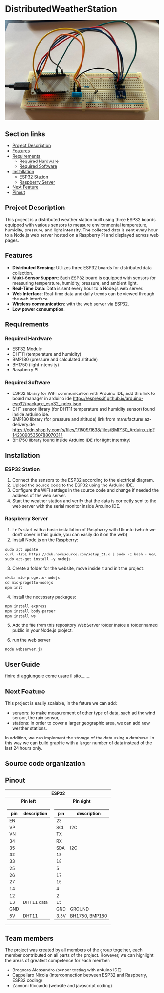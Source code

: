 # DistributedWeatherStation
![Station Image](/images/StationImage.jpg)
## Section links
- [Project Description](#Project-Description)
- [Features](#Features)
- [Requirements](#Requirements)
    - [Required Hardware](#Required-Hardware)
    - [Required Software](#Required-Software)
- [Installation](#Installation)
    - [ESP32 Station](#ESP32-Station)
    - [Raspberry Server](#Raspberry-Server)
- [Next Feature](#Next-Feature)
- [Pinout](#Pinout)


## Project Description

This project is a distributed weather station built using three ESP32 boards equipped with various sensors to measure environmental temperature, humidity, pressure, and light intensity. The collected data is sent every hour to a Node.js web server hosted on a Raspberry Pi and displayed across web pages.

## Features
- **Distributed Sensing**: Utilizes three ESP32 boards for distributed data collection.
- **Multi-Sensor Support**: Each ESP32 board is equipped with sensors for measuring temperature, humidity, pressure, and ambient light.
- **Real-Time Data**: Data is sent every hour to a Node.js web server.
- **Web Interface**: Real-time data and daily trends can be viewed through the web interface.
- **Wireless communication**: with the web server via ESP32.
- **Low power consumption**.
## Requirements
### Required Hardware

- ESP32 Module
- DHT11 (temperature and humidity)
- BMP180 (pressure and calculated altitude)
- BH1750 (light intensity)
- Raspberry Pi

### Required Software

- ESP32 library for WiFi communication with Arduino IDE, add this link to board manager in arduino ide https://espressif.github.io/arduino-esp32/package_esp32_index.json
- DHT sensor library (for DHT11 temperature and humidity sensor) found inside arduino ide.
- BMP180 library (for pressure and altitude) link from manufacturer az-delivery.de https://cdn.shopify.com/s/files/1/1509/1638/files/BMP180_Arduino.zip?14280905350788070314
- BH1750 library found inside Arduino IDE (for light intensity)

## Installation

### ESP32 Station
1. Connect the sensors to the ESP32 according to the electrical diagram.
2. Upload the source code to the ESP32 using the Arduino IDE.
3. Configure the WiFi settings in the source code and change if needed the address of the web server.
4. Start the weather station and verify that the data is correctly sent to the web server with the serial monitor inside Arduino IDE.

### Raspberry Server
1. Let's start with a basic installation of Raspbarry with Ubuntu (which we don't cover in this guide, you can easily do it on the web)
2. Install Node.js on the Raspberry:

```
sudo apt update
curl -fsSL https://deb.nodesource.com/setup_21.x | sudo -E bash - &&\
sudo apt-get install -y nodejs
```

3. Create a folder for the website, move inside it and init the project:

```
mkdir mio-progetto-nodejs
cd mio-progetto-nodejs
npm init
```

4. Install the necessary packages:

```
npm install express
npm install body-parser
npm install ws
```

5. Add the file from this repository WebServer folder inside a folder named public in your Node.js project.

6. run the web server

```
node webserver.js
```

## User Guide

finire di aggiungere come usare il sito........

## Next Feature
This project is easily scalable, in the future we can add:
- sensors: to make measurement of other type of data, such ad the wind sensor, the rain sensor,...
- stations: in order to cover a larger geographic area, we can add new weather stations.

In addition, we can implement the storage of the data using a database. In this way we can build graphic with a larger number of data instead of the last 24 hours only.

## Source code organization


## Pinout

<table>
<tr><th colspan=2> ESP32 </th></tr>
<tr><th>Pin left </th><th>Pin right</th></tr>
<tr><td>

| pin  | description
| --- | --- 
|EN | 
|VP  |
|VN  |
|34  |
|35  |
|32  | 
|33  |
|25  |
|26  |
|27 |
|14  | 
|12  | 
|13  | DHT11 data
|GND  |
|5V | DHT11


</td><td>

| pin  | description
| --- | --- 
|23 |
|SCL| I2C
|TX|
|RX |
|SDA | I2C
|19 |
|18 |
|5 |
|17| 
|16 |
|4 |
|2| 
|15 |
|GND | GROUND
|3.3V| BH1750, BMP180


</td></tr> </table>

## Team members

The project was created by all members of the group together, each member contributed on all parts of the project.
However, we can highlight the areas of greatest competence for each member:

- Brognara Alessandro (sensor testing with arduino IDE)
- Cappellaro Nicola (interconnection between ESP32 and Raspberry, ESP32 coding)
- Zannoni Riccardo (website and javascript coding)